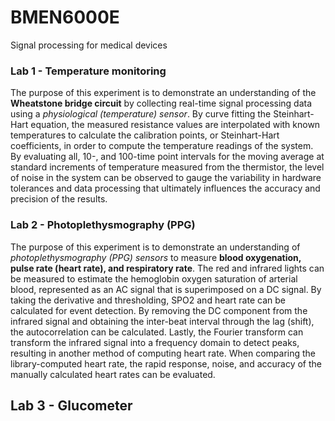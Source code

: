 # BMEN6000E
Signal processing for medical devices

### Lab 1 - Temperature monitoring
The purpose of this experiment is to demonstrate an understanding of the **Wheatstone bridge circuit** by collecting real-time signal processing data using a _physiological (temperature) sensor_. By curve fitting the Steinhart-Hart equation, the measured resistance values are interpolated with known temperatures to calculate the calibration points, or Steinhart-Hart coefficients, in order to compute the temperature readings of the system. By evaluating all, 10-, and 100-time point intervals for the moving average at standard increments of temperature measured from the thermistor, the level of noise in the system can be observed to gauge the variability in hardware tolerances and data processing that ultimately influences the accuracy and precision of the results. 


### Lab 2 - Photoplethysmography (PPG)

The purpose of this experiment is to demonstrate an understanding of _photoplethysmography (PPG) sensors_ to measure **blood oxygenation, pulse rate (heart rate), and respiratory rate**. The red and infrared lights can be measured to estimate the hemoglobin oxygen saturation of arterial blood, represented as an AC signal that is superimposed on a DC signal. By taking the derivative and thresholding, SPO2 and heart rate can be calculated for event detection. By removing the DC component from the infrared signal and obtaining the inter-beat interval through the lag (shift), the autocorrelation can be calculated. Lastly, the Fourier transform can transform the infrared signal into a frequency domain to detect peaks, resulting in another method of computing heart rate. When comparing the library-computed heart rate, the rapid response, noise, and accuracy of the manually calculated heart rates can be evaluated. 

## Lab 3 - Glucometer